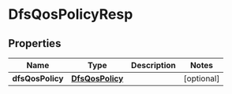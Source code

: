 # DfsQosPolicyResp

## Properties
Name | Type | Description | Notes
------------ | ------------- | ------------- | -------------
**dfsQosPolicy** | [**DfsQosPolicy**](DfsQosPolicy.md) |  |  [optional]
